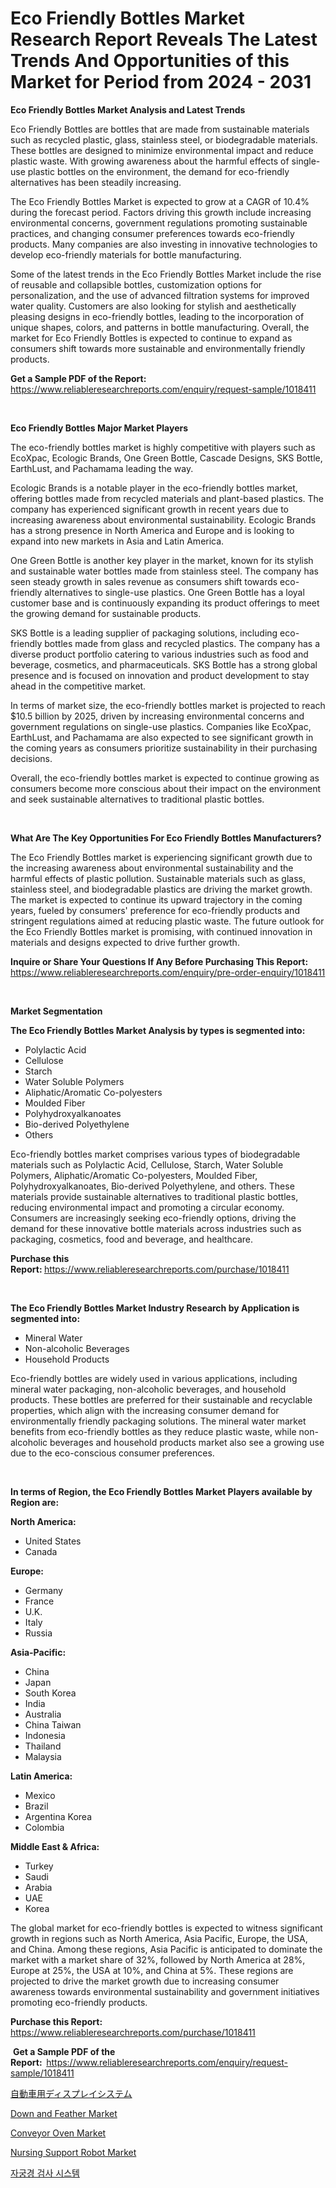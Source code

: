 <p><h1>Eco Friendly Bottles Market Research Report Reveals The Latest Trends And Opportunities of this Market for Period from 2024 - 2031</h1></p><p><strong>Eco Friendly Bottles Market Analysis and Latest Trends</strong></p>
<p><p>Eco Friendly Bottles are bottles that are made from sustainable materials such as recycled plastic, glass, stainless steel, or biodegradable materials. These bottles are designed to minimize environmental impact and reduce plastic waste. With growing awareness about the harmful effects of single-use plastic bottles on the environment, the demand for eco-friendly alternatives has been steadily increasing.</p><p>The Eco Friendly Bottles Market is expected to grow at a CAGR of 10.4% during the forecast period. Factors driving this growth include increasing environmental concerns, government regulations promoting sustainable practices, and changing consumer preferences towards eco-friendly products. Many companies are also investing in innovative technologies to develop eco-friendly materials for bottle manufacturing.</p><p>Some of the latest trends in the Eco Friendly Bottles Market include the rise of reusable and collapsible bottles, customization options for personalization, and the use of advanced filtration systems for improved water quality. Customers are also looking for stylish and aesthetically pleasing designs in eco-friendly bottles, leading to the incorporation of unique shapes, colors, and patterns in bottle manufacturing. Overall, the market for Eco Friendly Bottles is expected to continue to expand as consumers shift towards more sustainable and environmentally friendly products.</p></p>
<p><strong>Get a Sample PDF of the Report:&nbsp;</strong> <a href="https://www.reliableresearchreports.com/enquiry/request-sample/1018411">https://www.reliableresearchreports.com/enquiry/request-sample/1018411</a></p>
<p>&nbsp;</p>
<p><strong>Eco Friendly Bottles Major Market Players</strong></p>
<p><p>The eco-friendly bottles market is highly competitive with players such as EcoXpac, Ecologic Brands, One Green Bottle, Cascade Designs, SKS Bottle, EarthLust, and Pachamama leading the way. </p><p>Ecologic Brands is a notable player in the eco-friendly bottles market, offering bottles made from recycled materials and plant-based plastics. The company has experienced significant growth in recent years due to increasing awareness about environmental sustainability. Ecologic Brands has a strong presence in North America and Europe and is looking to expand into new markets in Asia and Latin America. </p><p>One Green Bottle is another key player in the market, known for its stylish and sustainable water bottles made from stainless steel. The company has seen steady growth in sales revenue as consumers shift towards eco-friendly alternatives to single-use plastics. One Green Bottle has a loyal customer base and is continuously expanding its product offerings to meet the growing demand for sustainable products. </p><p>SKS Bottle is a leading supplier of packaging solutions, including eco-friendly bottles made from glass and recycled plastics. The company has a diverse product portfolio catering to various industries such as food and beverage, cosmetics, and pharmaceuticals. SKS Bottle has a strong global presence and is focused on innovation and product development to stay ahead in the competitive market. </p><p>In terms of market size, the eco-friendly bottles market is projected to reach $10.5 billion by 2025, driven by increasing environmental concerns and government regulations on single-use plastics. Companies like EcoXpac, EarthLust, and Pachamama are also expected to see significant growth in the coming years as consumers prioritize sustainability in their purchasing decisions. </p><p>Overall, the eco-friendly bottles market is expected to continue growing as consumers become more conscious about their impact on the environment and seek sustainable alternatives to traditional plastic bottles.</p></p>
<p>&nbsp;</p>
<p><strong>What Are The Key Opportunities For Eco Friendly Bottles Manufacturers?</strong></p>
<p><p>The Eco Friendly Bottles market is experiencing significant growth due to the increasing awareness about environmental sustainability and the harmful effects of plastic pollution. Sustainable materials such as glass, stainless steel, and biodegradable plastics are driving the market growth. The market is expected to continue its upward trajectory in the coming years, fueled by consumers' preference for eco-friendly products and stringent regulations aimed at reducing plastic waste. The future outlook for the Eco Friendly Bottles market is promising, with continued innovation in materials and designs expected to drive further growth.</p></p>
<p><strong>Inquire or Share Your Questions If Any Before Purchasing This Report:</strong> <a href="https://www.reliableresearchreports.com/enquiry/pre-order-enquiry/1018411">https://www.reliableresearchreports.com/enquiry/pre-order-enquiry/1018411</a></p>
<p>&nbsp;</p>
<p><strong>Market Segmentation</strong></p>
<p><strong>The Eco Friendly Bottles Market Analysis by types is segmented into:</strong></p>
<p><ul><li>Polylactic Acid</li><li>Cellulose</li><li>Starch</li><li>Water Soluble Polymers</li><li>Aliphatic/Aromatic Co-polyesters</li><li>Moulded Fiber</li><li>Polyhydroxyalkanoates</li><li>Bio-derived Polyethylene</li><li>Others</li></ul></p>
<p><p>Eco-friendly bottles market comprises various types of biodegradable materials such as Polylactic Acid, Cellulose, Starch, Water Soluble Polymers, Aliphatic/Aromatic Co-polyesters, Moulded Fiber, Polyhydroxyalkanoates, Bio-derived Polyethylene, and others. These materials provide sustainable alternatives to traditional plastic bottles, reducing environmental impact and promoting a circular economy. Consumers are increasingly seeking eco-friendly options, driving the demand for these innovative bottle materials across industries such as packaging, cosmetics, food and beverage, and healthcare.</p></p>
<p><strong>Purchase this Report:&nbsp;</strong><a href="https://www.reliableresearchreports.com/purchase/1018411">https://www.reliableresearchreports.com/purchase/1018411</a></p>
<p>&nbsp;</p>
<p><strong>The Eco Friendly Bottles Market Industry Research by Application is segmented into:</strong></p>
<p><ul><li>Mineral Water</li><li>Non-alcoholic Beverages</li><li>Household Products</li></ul></p>
<p><p>Eco-friendly bottles are widely used in various applications, including mineral water packaging, non-alcoholic beverages, and household products. These bottles are preferred for their sustainable and recyclable properties, which align with the increasing consumer demand for environmentally friendly packaging solutions. The mineral water market benefits from eco-friendly bottles as they reduce plastic waste, while non-alcoholic beverages and household products market also see a growing use due to the eco-conscious consumer preferences.</p></p>
<p>&nbsp;</p>
<p><strong>In terms of Region, the Eco Friendly Bottles Market Players available by Region are:</strong></p>
<p>
    <p> <strong> North America: </strong>
        <ul>
            <li>United States</li>
            <li>Canada</li>
        </ul>
        </p> 
    <p> <strong> Europe: </strong>
        <ul>
            <li>Germany</li>
            <li>France</li>
            <li>U.K.</li>
            <li>Italy</li>
            <li>Russia</li>
        </ul>
        </p> 
    <p> <strong> Asia-Pacific: </strong>
        <ul>
            <li>China</li>
            <li>Japan</li>
            <li>South Korea</li>
            <li>India</li>
            <li>Australia</li>
            <li>China Taiwan</li>
            <li>Indonesia</li>
            <li>Thailand</li>
            <li>Malaysia</li>
        </ul>
        </p> 
    <p> <strong> Latin America: </strong>
        <ul>
            <li>Mexico</li>
            <li>Brazil</li>
            <li>Argentina Korea</li>
            <li>Colombia</li>
        </ul>
        </p> 
    <p> <strong> Middle East & Africa: </strong>
        <ul>
            <li>Turkey</li>
            <li>Saudi</li>
            <li>Arabia</li>
            <li>UAE</li>
            <li>Korea</li>
        </ul>
    </p>
    </p>
<p><p>The global market for eco-friendly bottles is expected to witness significant growth in regions such as North America, Asia Pacific, Europe, the USA, and China. Among these regions, Asia Pacific is anticipated to dominate the market with a market share of 32%, followed by North America at 28%, Europe at 25%, the USA at 10%, and China at 5%. These regions are projected to drive the market growth due to increasing consumer awareness towards environmental sustainability and government initiatives promoting eco-friendly products.</p></p>
<p><strong>Purchase this Report: </strong><a href="https://www.reliableresearchreports.com/purchase/1018411">https://www.reliableresearchreports.com/purchase/1018411</a></p>
<p>&nbsp;<strong>Get a Sample PDF of the Report:&nbsp;&nbsp;</strong><a href="https://www.reliableresearchreports.com/enquiry/request-sample/1018411">https://www.reliableresearchreports.com/enquiry/request-sample/1018411</a></p>
<p><strong></strong></p>
<p><p><a href="https://medium.com/@lewisbechtelar1964/%E8%87%AA%E5%8B%95%E8%BB%8A%E3%83%87%E3%82%A3%E3%82%B9%E3%83%97%E3%83%AC%E3%82%A4%E3%82%B7%E3%82%B9%E3%83%86%E3%83%A0%E5%B8%82%E5%A0%B4-%E3%82%BF%E3%82%A4%E3%83%97-%E3%82%A2%E3%83%97%E3%83%AA%E3%82%B1%E3%83%BC%E3%82%B7%E3%83%A7%E3%83%B3-%E3%81%8A%E3%82%88%E3%81%B3%E5%9C%B0%E7%90%86%E3%81%AB%E3%82%88%E3%82%8B%E5%8C%85%E6%8B%AC%E7%9A%84%E8%A9%95%E4%BE%A1-6f1c579488b6">自動車用ディスプレイシステム</a></p><p><a href="https://github.com/mancsybtousav/Market-Research-Report-List-1/blob/main/down-and-feather-market.md">Down and Feather Market</a></p><p><a href="https://github.com/josesg55/Market-Research-Report-List-1/blob/main/conveyor-oven-market.md">Conveyor Oven Market</a></p><p><a href="https://issuu.com/reportprime-2/docs/nursing-support-robot-market-size-2030.pptx">Nursing Support Robot Market</a></p><p><a href="https://medium.com/@giovanileannon/%ED%9E%88%EC%8A%A4%ED%85%8C%EB%A1%9C%EC%8A%A4%EC%BD%94%ED%94%BC-%EC%8B%9C%EC%8A%A4%ED%85%9C-%EC%8B%9C%EC%9E%A5-%EB%B6%84%EC%84%9D-%EA%B8%80%EB%A1%9C%EB%B2%8C-%EC%82%B0%EC%97%85-%EC%A0%84%EB%A7%9D-%EB%B0%8F-%EC%98%88%EC%B8%A1-2024%EB%85%84%EB%B6%80%ED%84%B0-2031%EB%85%84%EA%B9%8C%EC%A7%80-80a437e0ba45">자궁경 검사 시스템</a></p></p>